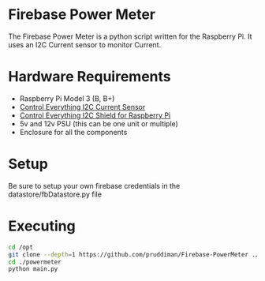 
# Firebase Power Meter
The Firebase Power Meter is a python script written for the Raspberry Pi. It uses an I2C Current sensor to monitor Current. 

# Hardware Requirements
- Raspberry Pi Model 3 (B, B+)
- [Control Everything I2C Current Sensor](https://store.ncd.io/shop/?fwp_product_type=energy-monitors&fwp_interface=i2c-interface)
- [Control Everything I2C Shield for Raspberry Pi](https://store.ncd.io/?fwp_product_type=i2c-adapters&fwp_platform=raspberry-pi-3)
- 5v and 12v PSU (this can be one unit or multiple)
- Enclosure for all the components

# Setup
Be sure to setup your own firebase credentials in the datastore/fbDatastore.py file

# Executing
```bash
cd /opt
git clone --depth=1 https://github.com/pruddiman/Firebase-PowerMeter ./powermeter
cd ./powermeter
python main.py 
```
